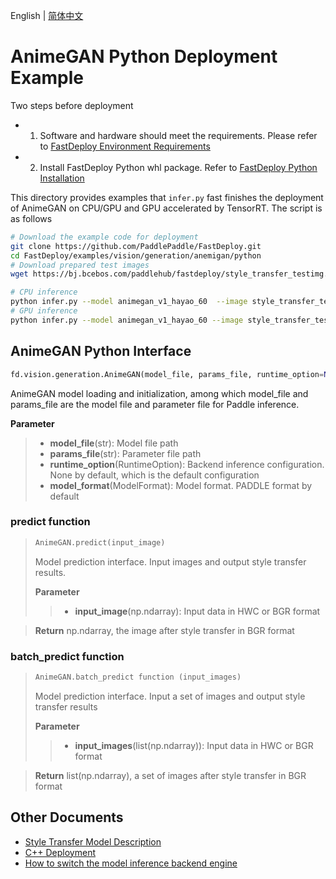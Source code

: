 English | [简体中文](README_CN.md)
# AnimeGAN Python Deployment Example

Two steps before deployment

- 1. Software and hardware should meet the requirements. Please refer to [FastDeploy Environment Requirements](../../../../../docs/en/build_and_install/download_prebuilt_libraries.md)  
- 2. Install FastDeploy Python whl package. Refer to [FastDeploy Python Installation](../../../../../docs/en/build_and_install/download_prebuilt_libraries.md)

This directory provides examples that `infer.py` fast finishes the deployment of AnimeGAN on CPU/GPU and GPU accelerated by TensorRT. The script is as follows

```bash
# Download the example code for deployment
git clone https://github.com/PaddlePaddle/FastDeploy.git
cd FastDeploy/examples/vision/generation/anemigan/python
# Download prepared test images
wget https://bj.bcebos.com/paddlehub/fastdeploy/style_transfer_testimg.jpg

# CPU inference
python infer.py --model animegan_v1_hayao_60  --image style_transfer_testimg.jpg  --device cpu
# GPU inference
python infer.py --model animegan_v1_hayao_60 --image style_transfer_testimg.jpg  --device gpu
```

## AnimeGAN Python Interface

```python
fd.vision.generation.AnimeGAN(model_file, params_file, runtime_option=None, model_format=ModelFormat.PADDLE)
```

AnimeGAN model loading and initialization, among which model_file and params_file are the model file and parameter file for Paddle inference.

**Parameter**

> * **model_file**(str): Model file path 
> * **params_file**(str): Parameter file path
> * **runtime_option**(RuntimeOption): Backend inference configuration. None by default, which is the default configuration
> * **model_format**(ModelFormat): Model format. PADDLE format by default


### predict function

> ```python
> AnimeGAN.predict(input_image)
> ```
>
> Model prediction interface. Input images and output style transfer results.
>
> **Parameter**
>
> > * **input_image**(np.ndarray): Input data in HWC or BGR format

> **Return** np.ndarray, the image after style transfer in BGR format

### batch_predict function
> ```python
> AnimeGAN.batch_predict function (input_images)
> ```
>
> Model prediction interface. Input a set of images and output style transfer results
>
> **Parameter**
>
> > * **input_images**(list(np.ndarray)): Input data in HWC or BGR format

> **Return** list(np.ndarray), a set of images after style transfer in BGR format

## Other Documents

- [Style Transfer Model Description](..)
- [C++ Deployment](../cpp)
- [How to switch the model inference backend engine](../../../../../docs/en/faq/how_to_change_backend.md)
